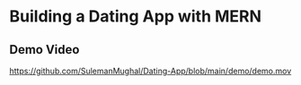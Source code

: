 # Building a Dating App with MERN


## Demo Video

https://github.com/SulemanMughal/Dating-App/blob/main/demo/demo.mov
